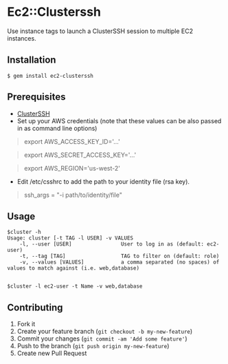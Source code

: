 # Ec2::Clusterssh

Use instance tags to launch a ClusterSSH session to multiple EC2 instances.

## Installation

    $ gem install ec2-clusterssh

## Prerequisites

- [ClusterSSH](http://sourceforge.net/apps/mediawiki/clusterssh/index.php?title=Main_Page)
- Set up your AWS credentials (note that these values can be also passed in
  as command line options)

> export AWS_ACCESS_KEY_ID='...'

> export AWS_SECRET_ACCESS_KEY='...'

> export AWS_REGION='us-west-2'

- Edit /etc/csshrc to add the path to your identity file (rsa key).

> ssh_args = "-i path/to/identity/file"

## Usage

    $cluster -h
    Usage: cluster [-t TAG -l USER] -v VALUES
        -l, --user [USER]                User to log in as (default: ec2-user)
        -t, --tag [TAG]                  TAG to filter on (default: role)
        -v, --values [VALUES]            a comma separated (no spaces) of values to match against (i.e. web,database)


    $cluster -l ec2-user -t Name -v web,database

## Contributing

1. Fork it
2. Create your feature branch (`git checkout -b my-new-feature`)
3. Commit your changes (`git commit -am 'Add some feature'`)
4. Push to the branch (`git push origin my-new-feature`)
5. Create new Pull Request
